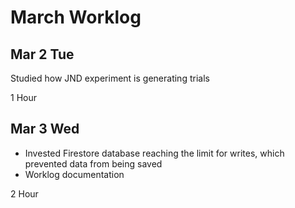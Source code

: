# March Worklog

## Mar 2 Tue

Studied how JND experiment is generating trials

1 Hour

## Mar 3 Wed

- Invested Firestore database reaching the limit for writes, which prevented data from being saved
- Worklog documentation

2 Hour